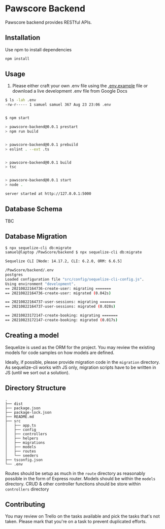 # Pawscore Backend

Pawscore backend provides RESTful APIs.

## Installation

Use npm to install dependencies

```bash
npm install
```

## Usage

1. Please either craft your own .env file using the [.env.example](.env.example) file or download a live development .env file from Google Docs

```bash
$ ls -lah .env
-rw-r----- 1 samuel samuel 367 Aug 23 23:06 .env


$ npm start

> pawscore-backend@0.0.1 prestart
> npm run build


> pawscore-backend@0.0.1 prebuild
> eslint . --ext .ts


> pawscore-backend@0.0.1 build
> tsc


> pawscore-backend@0.0.1 start
> node .

server started at http://127.0.0.1:5000
```

## Database Schema
TBC

## Database Migration
```bash
$ npx sequelize-cli db:migrate
samuel@laptop /PawScore/backend $ npx sequelize-cli db:migrate

Sequelize CLI [Node: 14.17.2, CLI: 6.2.0, ORM: 6.6.5]

/PawScore/backend/.env
postgres
Loaded configuration file "src/config/sequelize-cli-config.js".
Using environment "development".
== 20210822164736-create-user: migrating =======
== 20210822164736-create-user: migrated (0.042s)

== 20210822164737-user-sessions: migrating =======
== 20210822164737-user-sessions: migrated (0.028s)

== 20210823172147-create-booking: migrating =======
== 20210823172147-create-booking: migrated (0.017s)
```

## Creating a model
Sequelize is used as the ORM for the project. You may review the existing models for code samples on how models are defined.

Ideally, if possible, please provide migration code in the `migration` directory. As sequelize-cli works with JS only, migration scripts have to be written in JS (until we sort out a solution).

## Directory Structure
```
.
├── dist
├── package.json
├── package-lock.json
├── README.md
├── src
│   ├── app.ts
│   ├── config
│   ├── controllers
│   ├── helpers
│   ├── migrations
│   ├── models
│   ├── routes
│   └── seeders
├── tsconfig.json
└── .env
```
Routes should be setup as much in the `route` directory as reasonably possible in the form of Express router.
Models should be within the `models` directory.
CRUD & other controller functions should be store within `controllers` directory


## Contributing
You may review on Trello on the tasks available and pick the tasks that's not taken. Please mark that you're on a task to prevent duplicated efforts.
